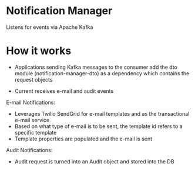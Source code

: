 # Notification Manager

Listens for events via Apache Kafka

# How it works
* Applications sending Kafka messages to the consumer add the dto module (notification-manager-dto) as
a dependency which contains the request objects

* Current receives e-mail and audit events

E-mail Notifications:
* Leverages Twilio SendGrid for e-mail templates and as the transactional e-mail service
* Based on what type of e-mail is to be sent, the template id refers to a specific template
* Template properties are populated and the e-mail is sent

Audit Notifications:
* Audit request is turned into an Audit object and stored into the DB